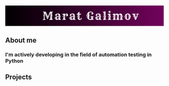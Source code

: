 ![Header](https://github.com/gmngit/gmngit/blob/main/assets/header.png)

## About me
### I'm actively developing in the field of automation testing in Python

## Projects